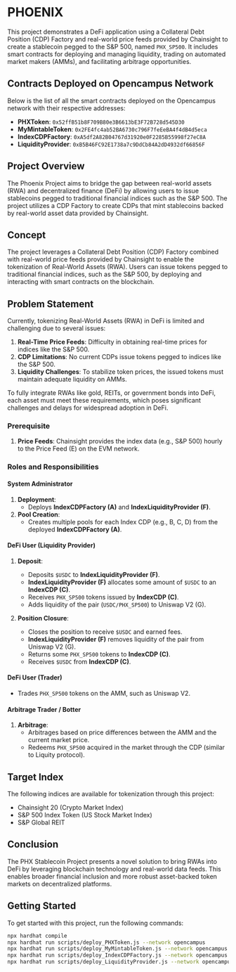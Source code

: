 # PHOENIX

This project demonstrates a DeFi application using a Collateral Debt Position (CDP) Factory and real-world price feeds provided by Chainsight to create a stablecoin pegged to the S&P 500, named `PHX_SP500`. It includes smart contracts for deploying and managing liquidity, trading on automated market makers (AMMs), and facilitating arbitrage opportunities.

## Contracts Deployed on Opencampus Network

Below is the list of all the smart contracts deployed on the Opencampus network with their respective addresses:

- **PHXToken**: `0x52ffB51b8F709B80e3B6613bE3F72B728d545D30`
- **MyMintableToken**: `0x2FE4fc4ab52BA6730c796F7feEeBA4f4dB4d5eca`
- **IndexCDPFactory**: `0xA5df2A82B04767d31920e0F2285B55998f27eC8A`
- **LiquidityProvider**: `0xB5B46FC92E1738a7c9DdCb84A2dD4932df66856F`

## Project Overview

The Phoenix Project aims to bridge the gap between real-world assets (RWA) and decentralized finance (DeFi) by allowing users to issue stablecoins pegged to traditional financial indices such as the S&P 500. The project utilizes a CDP Factory to create CDPs that mint stablecoins backed by real-world asset data provided by Chainsight.

## Concept

The project leverages a Collateral Debt Position (CDP) Factory combined with real-world price feeds provided by Chainsight to enable the tokenization of Real-World Assets (RWA). Users can issue tokens pegged to traditional financial indices, such as the S&P 500, by deploying and interacting with smart contracts on the blockchain.

## Problem Statement

Currently, tokenizing Real-World Assets (RWA) in DeFi is limited and challenging due to several issues:

1. **Real-Time Price Feeds**: Difficulty in obtaining real-time prices for indices like the S&P 500.
2. **CDP Limitations**: No current CDPs issue tokens pegged to indices like the S&P 500.
3. **Liquidity Challenges**: To stabilize token prices, the issued tokens must maintain adequate liquidity on AMMs.

To fully integrate RWAs like gold, REITs, or government bonds into DeFi, each asset must meet these requirements, which poses significant challenges and delays for widespread adoption in DeFi.


### Prerequisite

1. **Price Feeds**: Chainsight provides the index data (e.g., S&P 500) hourly to the Price Feed (E) on the EVM network.

### Roles and Responsibilities

#### System Administrator

1. **Deployment**:
   - Deploys **IndexCDPFactory (A)** and **IndexLiquidityProvider (F)**.
2. **Pool Creation**:
   - Creates multiple pools for each Index CDP (e.g., B, C, D) from the deployed **IndexCDPFactory (A)**.

#### DeFi User (Liquidity Provider)

1. **Deposit**:
   - Deposits `$USDC` to **IndexLiquidityProvider (F)**.
   - **IndexLiquidityProvider (F)** allocates some amount of `$USDC` to an **IndexCDP (C)**.
   - Receives `PHX_SP500` tokens issued by **IndexCDP (C)**.
   - Adds liquidity of the pair (`USDC/PHX_SP500`) to Uniswap V2 (G).

2. **Position Closure**:
   - Closes the position to receive `$USDC` and earned fees.
   - **IndexLiquidityProvider (F)** removes liquidity of the pair from Uniswap V2 (G).
   - Returns some `PHX_SP500` tokens to **IndexCDP (C)**.
   - Receives `$USDC` from **IndexCDP (C)**.

#### DeFi User (Trader)

- Trades `PHX_SP500` tokens on the AMM, such as Uniswap V2.

#### Arbitrage Trader / Botter

1. **Arbitrage**:
   - Arbitrages based on price differences between the AMM and the current market price.
   - Redeems `PHX_SP500` acquired in the market through the CDP (similar to Liquity protocol).

## Target Index

The following indices are available for tokenization through this project:

- Chainsight 20 (Crypto Market Index)
- S&P 500 Index Token (US Stock Market Index)
- S&P Global REIT

## Conclusion

The PHX Stablecoin Project presents a novel solution to bring RWAs into DeFi by leveraging blockchain technology and real-world data feeds. This enables broader financial inclusion and more robust asset-backed token markets on decentralized platforms.

## Getting Started

To get started with this project, run the following commands:

```bash
npx hardhat compile
npx hardhat run scripts/deploy_PHXToken.js --network opencampus
npx hardhat run scripts/deploy_MyMintableToken.js --network opencampus
npx hardhat run scripts/deploy_IndexCDPFactory.js --network opencampus  
npx hardhat run scripts/deploy_LiquidityProvider.js --network opencampus